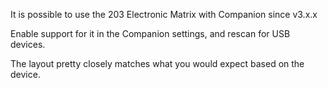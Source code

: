 It is possible to use the 203 Electronic Matrix with Companion since v3.x.x

Enable support for it in the Companion settings, and rescan for USB devices.

The layout pretty closely matches what you would expect based on the device.
